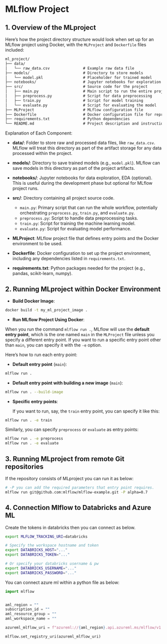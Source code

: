 # MLflow Project

## 1. Overview of the MLproject

Here’s how the project directory structure would look when set up for an MLflow project using Docker, with the `MLProject` and `Dockerfile` files included:

```md
ml_project/
├── data/
│   └── raw_data.csv               # Example raw data file
├── models/                        # Directory to store models
│   └── model.pkl                  # Placeholder for trained model
├── notebooks/                     # Jupyter notebooks for exploration (optional)
├── src/                           # Source code for the project
│   ├── main.py                    # Main script to run the entire project
│   ├── preprocess.py              # Script for data preprocessing
│   ├── train.py                   # Script for model training
│   └── evaluate.py                # Script for evaluating the model
├── MLProject                      # MLflow configuration file
├── Dockerfile                     # Docker configuration file for reproducible environment
├── requirements.txt               # Python dependencies
└── README.md                      # Project description and instructions
```

Explanation of Each Component:

- **data/**: Folder to store raw and processed data files, like `raw_data.csv`. MLflow will treat this directory as part of the artifact storage for any data processed within the project.

- **models/**: Directory to save trained models (e.g., `model.pkl`). MLflow can save models in this directory as part of the project artifacts.

- **notebooks/**: Jupyter notebooks for data exploration, EDA (optional). This is useful during the development phase but optional for MLflow project runs.

- **src/**: Directory containing all project source code.
  - `main.py`: Primary script that can run the whole workflow, potentially orchestrating `preprocess.py`, `train.py`, and `evaluate.py`.
  - `preprocess.py`: Script to handle data preprocessing tasks.
  - `train.py`: Script for training the machine learning model.
  - `evaluate.py`: Script for evaluating model performance.

- **MLProject**: MLflow project file that defines entry points and the Docker environment to be used.

- **Dockerfile**: Docker configuration to set up the project environment, including any dependencies listed in `requirements.txt`.

- **requirements.txt**: Python packages needed for the project (e.g., pandas, scikit-learn, numpy).

## 2. Running MLproject within Docker Environment

- **Build Docker Image**:

```sh
docker build -t my_ml_project_image .
```

- **Run MLflow Project Using Docker**:

When you run the command `mlflow run .`, MLflow will use the **default entry point**, which is the one named `main` in the `MLProject` file unless you specify a different entry point. If you want to run a specific entry point other than `main`, you can specify it with the `-e` option.

Here’s how to run each entry point:

- **Default entry point** (`main`):
  
```sh
mlflow run .
```

- **Default entry point with building a new image** (`main`):

```sh
mlflow run . --build-image
```

- **Specific entry points**:

  If you want to run, say, the `train` entry point, you can specify it like this:

```sh
mlflow run . -e train
```

  Similarly, you can specify `preprocess` or `evaluate` as entry points:

```sh
mlflow run . -e preprocess
mlflow run . -e evaluate
```

## 3. Running MLproject from remote Git repositories

If the repository consists of MLproject you can run it as below:

```sh
# -P you can add the required parameters that entry point requires.
mlflow run git@github.com:mlflow/mlflow-example.git -P alpha=0.7
```


## 4. Connection Mlflow to Databricks and Azure ML

Create the tokens in databricks then you can connect as below.

```sh
export MLFLOW_TRACKING_URI=databricks

# Specify the workspace hostname and token
export DATABRICKS_HOST="..."
export DATABRICKS_TOKEN="..."

# Or specify your databricks username & pw
export DATABRICKS_USERNAME="..."
export DATABRICKS_PASSWORD="..."
```

You can connect azure ml within a python file as below:

```py
import mlflow


aml_region = ""
subscription_id = ""
aml_resource_group = ""
aml_workspace_name = ""

azureml_mlflow_uri = f"azureml://{aml_region}.api.azureml.ms/mlflow/v1.0/subscriptions/{subscription_id}/resourceGroups/{aml_resource_group}/providers/Microsoft.MachineLearningServices/workspaces/{aml_workspace_name}"

mlflow.set_registry_uri(azureml_mlflow_uri)
```
